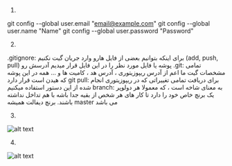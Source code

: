 1.
git config --global user.email "email@example.com"
git config --global user.name "Name"
git config --global user.password "Password"

2.
.gitignore: برای اینکه بتوانیم بعضی از فایل هارو وارد جریان گیت نکنیم (add, push, pull) پوشه یا فایل مورد نظر را در این فایل قرار میدیم آدرسش رو
.git: تمامی مشخصات گیت ما اعم از آدرس ریپوزیتوری ، آدرس هد ، کامیت ها و ... همه در این پوشه که هیدن است قرار دارد
git pull: برای دریافت تمامی تغییراتی که در ریپوزیتوری انجام شده از این دستور استفاده میکنیم
branch: به معنای شاخه است ، که معمولا هر دولوپر یک برنچ خاص خود را دارد تا کار های هر شخص از بقیه جدا باشه با هم تداخل نداشته باشند. برنچ دیفالت همیشه master  می باشد

3.
![alt text](https://github.com/HosseinSadeghi-dev/OS5/blob/master/3.png?raw=true)


4.
![alt text](https://github.com/HosseinSadeghi-dev/OS5/blob/master/4.png?raw=true)
